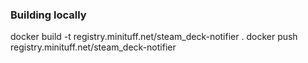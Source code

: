 ### Building locally
docker build -t registry.minituff.net/steam_deck-notifier .
docker push registry.minituff.net/steam_deck-notifier
